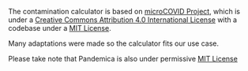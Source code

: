 The contamination calculator is based on [microCOVID Project](https://www.microcovid.org/), which is under a [Creative Commons Attribution 4.0 International License](https://creativecommons.org/licenses/by/4.0/) with a codebase under a [MIT License](https://github.com/microcovid/microcovid/blob/main/LICENSE/).

Many adaptations were made so the calculator fits our use case.

Please take note that Pandemica is also under permissive [MIT License](https://github.com/obielwb/pandemica/blob/main/license)
